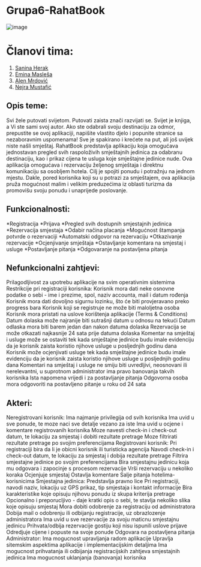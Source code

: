 # Grupa6-RahatBook

![image](https://user-images.githubusercontent.com/80125386/111361705-44a3de00-868e-11eb-80aa-d470279da3b6.png)

# Članovi tima:
1. [Sanina Herak](https://github.com/sherak1)
2. [Emina Masleša](https://github.com/emaslesa1)
3. [Alen Mrdović](https://github.com/amrdovic1)
4. [Nejra Mustafić](https://github.com/nmustafic1)

## Opis teme:
Svi žele putovati svijetom. Putovati zaista znači razvijati se. Svijet je knjiga, a Vi ste sami svoj autor. Ako ste odabrali svoju destinaciju za odmor, prepustite se ovoj aplikaciji, napišite vlastito djelo i popunite stranice sa nezaboravnim uspomenama! Sve je spakirano i krećete na put, ali još uvijek niste našli smještaj. 
RahatBook predstavlja aplikaciju koja omogućava jednostavan pregled svih raspoloživih smještajnih jedinica za odabranu destinaciju, kao i prikaz cijena te usluga koje smještajne jedinice nude. Ova aplikacija omogućava i rezervaciju željenog smještaja i direktnu komunikaciju sa osobljem hotela. Cilj je spojiti ponudu i potražnju na jednom mjestu. Dakle, pored korisnika koji su u potrazi za smještajem, ova aplikacija pruža mogućnost malim i velikim preduzećima iz oblasti turizma da promovišu svoju ponudu i unaprijede poslovanje.

## Funkcionalnosti:
*Registracija 
*Prijava
*Pregled svih dostupnih smjestajnih jedinica
*Rezervacija smjestaja
*Odabir načina placanja
*Mogućnost štampanja potvrde o rezervaciji
*Automatski odgovor na rezervaciju
*Otkazivanje rezervacije
*Ocjenjivanje smještaja
*Ostavljanje komentara na smjestaj i usluge
*Postavljanje pitanja
*Odgovaranje na postavljena pitanja

## Nefunkcionalni zahtjevi:
Prilagodljivost za upotrebu aplikacije na svim operativnim sistemima
Restrikcije pri registraciji korisnika:
Korisnik mora dati neke osnovne podatke o sebi - ime i prezime, spol, naziv accounta, mail i datum rođenja
Korisnik mora dati dovoljno sigurnu lozinku, što će biti provjeravano preko progress bara
Korisnik koji se registruje ne može biti maloljetna osoba
Korisnik mora pristati na uslove korištenja aplikacije (Terms & Conditions)
Datum dolaska može najranije biti sutrašnji datum u odnosu na tekući
Datum odlaska mora biti barem jedan dan nakon datuma dolaska
Rezervacija se može otkazati najkasnije 24 sata prije datuma dolaska
Komentar na smještaj i usluge može se ostaviti tek kada smještajne jedinice budu imale evidenciju da je korisnik zaista koristio njihove usluge u posljednjih godinu dana
Korisnik može ocjenjivati usluge tek kada smještajne jedinice budu imale evidenciju da je korisnik zaista koristio njihove usluge u posljednjih godinu dana
Komentari na smještaj i usluge ne smiju biti uvredljivi, neosnovani ili nerelevantni, u suprotnom administrator ima pravo banovanja takvih korisnika
Ista napomena vrijedi i za postavljanje pitanja
Odgovorna osoba mora odgovoriti na postavljeno pitanje u roku od 24 sata 

## Akteri:
Neregistrovani korisnik:
Ima najmanje privilegija od svih korisnika
Ima uvid u sve ponude, te moze naci sve detalje vezano za iste
Ima uvid u ocjene i komentare registrovanih korisnika
Moze navesti check-in i check-out datum, te lokaciju za smjestaj i dobiti rezultate pretrage
Moze filtrirati rezultate pretrage po svojim preferencijama
Registrovani korisnik:
Pri registraciji bira da li je obicni korisnik ili turisticka agencija
Navodi check-in i check-out datum, te lokaciju za smjestaj i dobija rezultate pretrage
Filtrira smjestajne jedinice po svojim preferencijama
Bira smjestajnu jedinicu koja mu odgovara i zapocinje s procesom rezervacije
Vrši rezervaciju u nekoliko koraka
Ocjenjuje smjestaj
Ostavlja komentare
Salje pitanja hotelima-korisnicima
Smjestajna jedinica:
Predstavlja pravno lice
Pri registraciji, navodi naziv, lokaciju uz GPS prikaz, tip smjestaja i kontakt informacije
Bira karakteristike koje opisuju njihovu ponudu iz skupa kriterija pretrage
Opcionalno i preporucljivo - daje kratki opis o sebi, te stavlja nekoliko slika koje opisuju smjestaj
Mora dobiti odobrenje za registraciju od administratora
Dobija mail o odobrenju ili odbijanju registracije, uz obrazlozenje administratora
Ima uvid u sve rezervacije za svoju maticnu smjestajnu jedinicu
Prihvata/odbija rezervacije gostiju koji nisu ispunili uslove prijave
Odredjuje cijene i popuste na svoje ponude
Odgovara na postavljena pitanja
Administrator:
Ima mogucnost upravljanja radom aplikacije
Upravlja sitemskim aspektima aplikacije i implementacijskim detaljima
Ima mogucnost prihvatanja ili odbijanja registracijskih zahtjeva smjestajnih jedinica
Ima mogucnost uklanjanja (banovanja) korisnika
